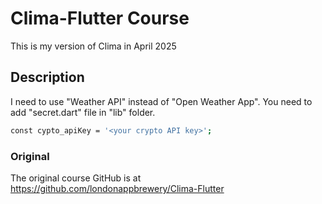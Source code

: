 # Clima-Flutter Course

This is my version of Clima in April 2025


## Description

I need to use "Weather API" instead of "Open Weather App".
You need to add "secret.dart" file in "lib" folder.
 ```sh
const cypto_apiKey = '<your crypto API key>';
 ```

### Original
The original course GitHub is at
https://github.com/londonappbrewery/Clima-Flutter

